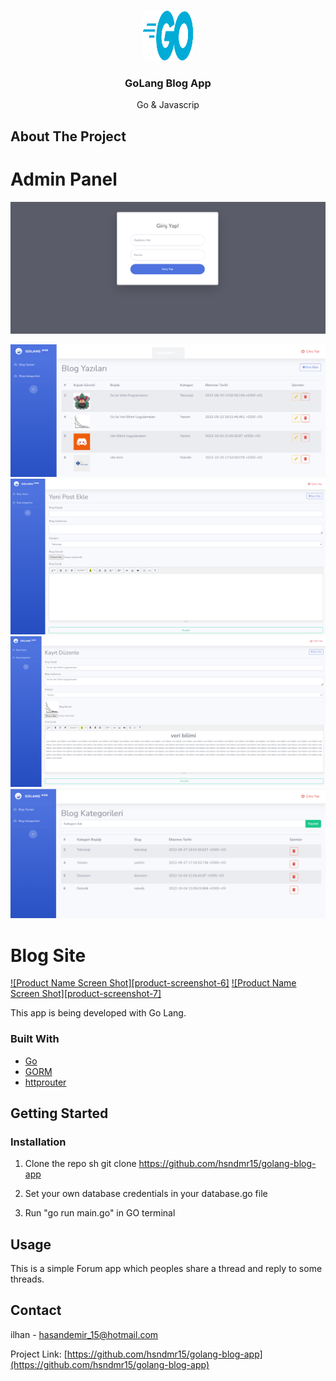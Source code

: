 <!-- PROJECT LOGO -->
<br />
<p align="center">
  <a href="https://github.com/othneildrew/Best-README-Template">
    <img src="images/logo.png" alt="Logo" width="80" height="80">
  </a>

<h3 align="center">GoLang Blog App</h3>

  <p align="center">
    Go & Javascrip
    <br />
  </p>
</p>





<!-- ABOUT THE PROJECT -->
## About The Project

# Admin Panel

[![Product Name Screen Shot][product-screenshot-1]](https://github.com/hsndmr15/golang-blog-app/blob/master/images/1.PNG)

[![Product Name Screen Shot][product-screenshot-2]](https://github.com/hsndmr15/golang-blog-app/blob/master/images/2.PNG)
[![Product Name Screen Shot][product-screenshot-3]](https://github.com/hsndmr15/golang-blog-app/blob/master/images/3.PNG)
[![Product Name Screen Shot][product-screenshot-4]](https://github.com/hsndmr15/golang-blog-app/blob/master/images/4.PNG)
[![Product Name Screen Shot][product-screenshot-5]](https://github.com/hsndmr15/golang-blog-app/blob/master/images/5.PNG)

# Blog Site

[![Product Name Screen Shot][product-screenshot-6]](https://github.com/hsndmr15/golang-blog-app/blob/master/images/6.PNG)
[![Product Name Screen Shot][product-screenshot-7]](https://github.com/hsndmr15/golang-blog-app/blob/master/images/7.PNG)







This app is being developed with Go Lang.


### Built With

* [Go](https://go.dev/)
* [GORM](https://pkg.go.dev/gorm.io/gorm)
* [httprouter](https://pkg.go.dev/github.com/julienschmidt/httprouter)




<!-- GETTING STARTED -->
## Getting Started


### Installation



1. Clone the repo
   sh
   git clone https://github.com/hsndmr15/golang-blog-app
   
2. Set your own database credentials in your database.go file

3. Run "go run main.go" in GO terminal

<!-- USAGE EXAMPLES -->
## Usage

This is a simple Forum app which peoples share a thread and reply to some threads.










<!-- CONTACT -->
## Contact

ilhan - hasandemir_15@hotmail.com

Project Link: [https://github.com/hsndmr15/golang-blog-app](https://github.com/hsndmr15/golang-blog-app)





<!-- MARKDOWN LINKS & IMAGES -->
<!-- https://www.markdownguide.org/basic-syntax/#reference-style-links -->
[contributors-shield]: https://img.shields.io/github/contributors/othneildrew/Best-README-Template.svg?style=for-the-badge
[contributors-url]: https://github.com/othneildrew/Best-README-Template/graphs/contributors
[forks-shield]: https://img.shields.io/github/forks/othneildrew/Best-README-Template.svg?style=for-the-badge
[forks-url]: https://github.com/othneildrew/Best-README-Template/network/members
[stars-shield]: https://img.shields.io/github/stars/othneildrew/Best-README-Template.svg?style=for-the-badge
[stars-url]: https://github.com/othneildrew/Best-README-Template/stargazers
[issues-shield]: https://img.shields.io/github/issues/othneildrew/Best-README-Template.svg?style=for-the-badge
[issues-url]: https://github.com/othneildrew/Best-README-Template/issues
[license-shield]: https://img.shields.io/github/license/othneildrew/Best-README-Template.svg?style=for-the-badge
[license-url]: https://github.com/othneildrew/Best-README-Template/blob/master/LICENSE.txt
[linkedin-shield]: https://img.shields.io/badge/-LinkedIn-black.svg?style=for-the-badge&logo=linkedin&colorB=555

[product-screenshot-1]: images/1.png
[product-screenshot-2]: images/2.png
[product-screenshot-3]: images/3.png
[product-screenshot-4]: images/4.png
[product-screenshot-5]: images/5.png
